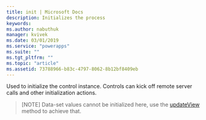 ```yaml
---
title: init | Microsoft Docs
description: Initializes the process
keywords:
ms.author: nabuthuk
manager: kvivek
ms.date: 03/01/2019
ms.service: "powerapps"
ms.suite: ""
ms.tgt_pltfrm: ""
ms.topic: "article"
ms.assetid: 73788966-b83c-4797-8062-8b12bf8409eb
---
```


Used to initialize the control instance. Controls can kick off remote server calls and other initialization actions.
> [NOTE]
 > Data-set values cannot be initialized here, use the [updateView](updateview.md) method to achieve that.